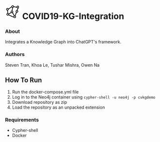 

# <img src="https://github.com/Tran-Steven/COVID19-KG-Integration/blob/main/images/icon-128.png" alt="logo" width="50" height="50"/> COVID19-KG-Integration                    

### About 


Integrates a Knowledge Graph into ChatGPT's framework.

### Authors

Steven Tran, Khoa Le, Tushar Mishra, Owen Na


## How To Run

1. Run the docker-compose.yml file
2. Log in to the Neo4j container using
`cypher-shell -u neo4j -p cvkgdemo`
3. Download repository as zip
4. Load the repository as an unpacked extension

### Requirements

- Cypher-shell
- Docker
